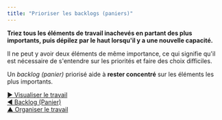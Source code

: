 ```yaml
---
title: "Prioriser les backlogs (paniers)"
---
```



<summary>
<strong>Triez tous les éléments de travail inachevés en partant des plus importants, puis dépilez par le haut lorsqu'il y a une nouvelle capacité.</strong>
</summary>

Il ne peut y avoir deux éléments de même importance, ce qui signifie qu'il est nécessaire de s'entendre sur les priorités et faire des choix difficiles.

Un <dfn data-info="Backlog (panier): Une liste (souvent priorisée)  d&apos;éléments de travail à faire (livrables) ou d&apos;intention en attente de traitement.">backlog (panier)</dfn> priorisé aide à **rester concentré** sur les éléments les plus importants.

[&#9654; Visualiser le travail](visualize-work.html)<br/>[&#9664; Backlog (Panier)](backlog.html)<br/>[&#9650; Organiser le travail](organizing-work.html)

